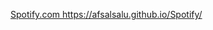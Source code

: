  <a href=" https://afsalsalu.github.io/Spotify/"> Spotify.com </a>
  https://afsalsalu.github.io/Spotify/
